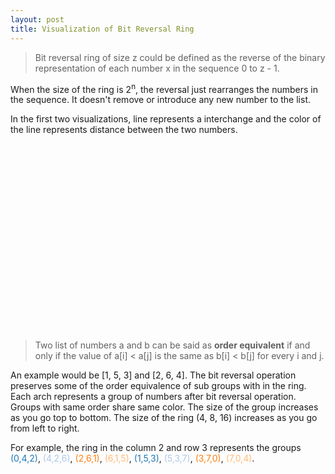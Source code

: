 ```yaml
---
layout: post
title: Visualization of Bit Reversal Ring
---
```


> Bit reversal ring of size z could be defined as the reverse of the
> binary representation of each number x in the sequence 0 to z - 1.

When the size of the ring is 2<sup>n</sup>, the reversal just
rearranges the numbers in the sequence. It doesn't remove or introduce
any new number to the list.

In the first two visualizations, line represents a interchange and the
color of the line represents distance between the two numbers.

<svg id="ring"></svg>
<svg id="linear"></svg>


> Two list of numbers a and b can be said as <strong>order
> equivalent</strong> if and only if the value of a[i] < a[j] is the
> same as b[i] < b[j] for every i and j.

An example would be [1, 5, 3] and [2, 6, 4]. The bit reversal
operation preserves some of the order equivalence of sub groups with
in the ring. Each arch represents a group of numbers after bit
reversal operation. Groups with same order share same color.  The size
of the group increases as you go top to bottom. The size of the ring
(4, 8, 16) increases as you go from left to right.

For example, the ring in the column 2 and row 3 represents the groups
<span style="color: #1f77b4">(0,4,2)</span>,
<span style="color: #aec7e8">(4,2,6)</span>,
<span style="color: #ff7f0e">(2,6,1)</span>,
<span style="color: #ffbb78">(6,1,5)</span>,
<span style="color: #1f77b4">(1,5,3)</span>,
<span style="color: #aec7e8">(5,3,7)</span>,
<span style="color: #ff7f0e">(3,7,0)</span>,
<span style="color: #ffbb78">(7,0,4)</span>.


<svg id="symmetry"></svg>

<script src="/public/js/d3.js"></script>
<script src="/public/js/underscore.js"></script>
<script src="/public/js/bit-reversal-ring.js"></script>
